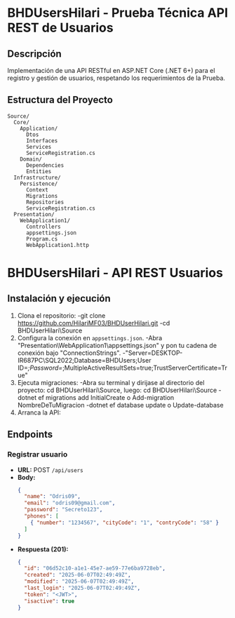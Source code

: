 # BHDUsersHilari - Prueba Técnica API REST de Usuarios

## Descripción
Implementación de una API RESTful en ASP.NET Core (.NET 6+) para el registro y gestión de usuarios, respetando los requerimientos de la Prueba.

## Estructura del Proyecto
```
Source/
  Core/
    Application/
      Dtos
      Interfaces
      Services
      ServiceRegistration.cs
    Domain/
      Dependencies
      Entities
  Infrastructure/
    Persistence/
      Context
      Migrations
      Repositories
      ServiceRegistration.cs
  Presentation/
    WebApplication1/
      Controllers
      appsettings.json
      Program.cs
      WebApplication1.http
```

# BHDUsersHilari - API REST Usuarios

## Instalación y ejecución
1. Clona el repositorio:
-git clone https://github.com/HilariMF03/BHDUserHilari.git
-cd BHDUserHilari\Source
2. Configura la conexión en `appsettings.json`.
-Abra "Presentation\WebApplication1\appsettings.json" y pon tu cadena de conexión bajo "ConnectionStrings".
-"Server=DESKTOP-IR687PC\\SQL2022;Database=BHDUsers;User ID=*;Password=*;MultipleActiveResultSets=true;TrustServerCertificate=True"
3. Ejecuta migraciones:
-Abra su terminal y dirijase al directorio del proyecto: cd BHDUserHilari\Source, luego: cd BHDUserHilari\Source
-dotnet ef migrations add InitialCreate o Add-migration NombreDeTuMigracion
-dotnet ef database update o Update-database
4. Arranca la API:
  
## Endpoints
### Registrar usuario
- **URL:** POST `/api/users`
- **Body:**
  ```json
  {
    "name": "Odris09",
    "email": "odris09@gmail.com",
    "password": "Secreto123",
    "phones": [
      { "number": "1234567", "cityCode": "1", "contryCode": "58" }
    ]
  }
  ```
- **Respuesta (201):**
  ```json
  {
    "id": "06d52c10-a1e1-45e7-ae59-77e6ba9728eb",
    "created": "2025-06-07T02:49:49Z",
    "modified": "2025-06-07T02:49:49Z",
    "last_login": "2025-06-07T02:49:49Z",
    "token": "<JWT>",
    "isactive": true
  }
